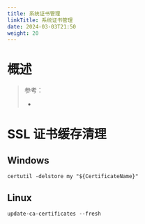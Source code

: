 ```yaml
---
title: 系统证书管理
linkTitle: 系统证书管理
date: 2024-03-03T21:50
weight: 20
---
```


# 概述

> 参考：
>
> -

# SSL 证书缓存清理

## Windows

`certutil -delstore my "${CertificateName}"`

## Linux

`update-ca-certificates --fresh`
